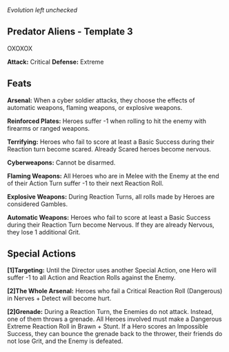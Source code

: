 *Evolution left unchecked*

## Predator Aliens - Template 3
OXOXOX

**Attack:** Critical
**Defense:** Extreme

## Feats
**Arsenal:** When a cyber soldier attacks, they choose the effects of automatic weapons, flaming weapons, or explosive weapons.

**Reinforced Plates:** Heroes suffer -1 when rolling to hit the enemy with firearms or ranged weapons.

**Terrifying:** Heroes who fail to score at least a Basic Success during their Reaction turn become scared. Already Scared heroes become nervous.

**Cyberweapons:** Cannot be disarmed.

**Flaming Weapons:** All Heroes who are in Melee with the Enemy at the end of their Action Turn suffer -1 to their next Reaction Roll.

**Explosive Weapons:** During Reaction Turns, all rolls made by Heroes are considered Gambles.

**Automatic Weapons:** Heroes who fail to score at least a Basic Success during their Reaction Turn become Nervous. If they are already Nervous, they lose 1 additional Grit. 

## Special Actions
**\[1]Targeting:** Until the Director uses another Special Action, one Hero will suffer -1 to all Action and Reaction Rolls against the Enemy.

**\[2]The Whole Arsenal:** Heroes who fail a Critical Reaction Roll (Dangerous) in Nerves + Detect will become hurt.

**\[2]Grenade:** During a Reaction Turn, the Enemies do not attack. Instead, one of them
throws a grenade. All Heroes involved must make a Dangerous Extreme Reaction Roll in
Brawn + Stunt. If a Hero scores an Impossible Success, they can bounce the grenade back to
the thrower, their friends do not lose Grit, and the Enemy is defeated.